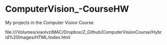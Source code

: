# ComputerVision_-CourseHW
My projects in the Computer Vision Course


file:///Volumes/xiaolvziMAC/Dropbox/Z_Github/ComputerVisionCourse/Hybrid%20Images/HTML/index.html
